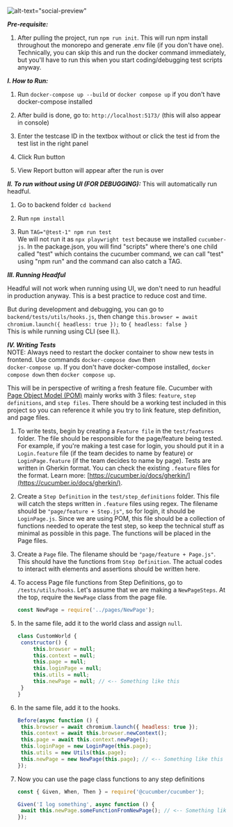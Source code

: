 ![alt-text="social-preview"](https://repository-images.githubusercontent.com/936477779/e928fce3-6d4c-4609-92a0-0a1091c99752)

**_Pre-requisite:_**

1. After pulling the project, run `npm run init`. This will run npm install throughout the monorepo and generate .env file (if you don't have one). Technically, you can skip this and run the docker command immediately, but you'll have to run this when you start coding/debugging test scripts anyway.

**_I. How to Run:_**

1. Run `docker-compose up --build` or `docker compose up` if you don't have docker-compose installed

2. After build is done, go to: `http://localhost:5173/` (this will also appear in console)

3. Enter the testcase ID in the textbox without or click the test id from the test list in the right panel

4. Click Run button

5. View Report button will appear after the run is over

**_II. To run without using UI (FOR DEBUGGING):_**
This will automatically run headful.

1. Go to backend folder `cd backend`

2. Run `npm install`

3. Run `TAG="@test-1" npm run test`<br/>
   We will not run it as `npx playwright test` because we installed `cucumber-js`. In the package.json, you will find "scripts" where there's one child called "test" which contains the cucumber command, we can call "test" using "npm run" and the command can also catch a TAG.

**_III. Running Headful_**

Headful will not work when running using UI, we don't need to run headful in production anyway. This is a best practice to reduce cost and time.<br />

But during development and debugging, you can go to `backend/tests/utils/hooks.js`, then change `this.browser = await chromium.launch({ headless: true });` to `{ headless: false }`<br />
This is while running using CLI (see II.).<br />

**_IV. Writing Tests_**<br/>
NOTE: Always need to restart the docker container to show new tests in frontend. Use commands `docker-compose down` then <br /> `docker-compose up`. If you don't have docker-compose installed, `docker compose down` then `docker compose up`.<br />

This will be in perspective of writing a fresh feature file. Cucumber with [Page Object Model (POM)](https://www.selenium.dev/documentation/test_practices/encouraged/page_object_models/) mainly works with 3 files: `feature`, `step definitions`, and `step files`. There should be a working test included in this project so you can reference it while you try to link feature, step definition, and page files.

1. To write tests, begin by creating a `Feature file` in the `test/features` folder. The file should be responsible for the page/feature being tested. For example, if you're making a test case for login, you should put it in a `Login.feature` file (if the team decides to name by feature) or `LoginPage.feature` (if the team decides to name by page). Tests are written in Gherkin format. You can check the existing `.feature` files for the format. Learn more: [https://cucumber.io/docs/gherkin/](https://cucumber.io/docs/gherkin/).

2. Create a `Step Definition` in the `test/step_definitions` folder. This file will catch the steps written in `.feature` files using regex. The filename should be `"page/feature + Step.js"`, so for login, it should be `LoginPage.js`. Since we are using POM, this file should be a collection of functions needed to operate the test step, so keep the technical stuff as minimal as possible in this page. The functions will be placed in the Page files.

3. Create a `Page` file. The filename should be `"page/feature + Page.js"`. This should have the functions from `Step Definition`. The actual codes to interact with elements and assertions should be written here.

4. To access Page file functions from Step Definitions, go to `/tests/utils/hooks`. Let's assume that we are making a `NewPageSteps`. At the top, require the `NewPage` class from the page file.

   ```javascript
   const NewPage = require('../pages/NewPage');
   ```

5. In the same file, add it to the world class and assign `null`.

   ```javascript
   class CustomWorld {
   	constructor() {
   		this.browser = null;
   		this.context = null;
   		this.page = null;
   		this.loginPage = null;
   		this.utils = null;
   		this.newPage = null; // <-- Something like this
   	}
   }
   ```

6. In the same file, add it to the hooks.

   ```javascript
   Before(async function () {
   	this.browser = await chromium.launch({ headless: true });
   	this.context = await this.browser.newContext();
   	this.page = await this.context.newPage();
   	this.loginPage = new LoginPage(this.page);
   	this.utils = new Utils(this.page);
   	this.newPage = new NewPage(this.page); // <-- Something like this
   });
   ```

7. Now you can use the page class functions to any step definitions

   ```javascript
   const { Given, When, Then } = require('@cucumber/cucumber');

   Given('I log something', async function () {
   	await this.newPage.someFunctionFromNewPage(); // <-- Something like this
   });
   ```

